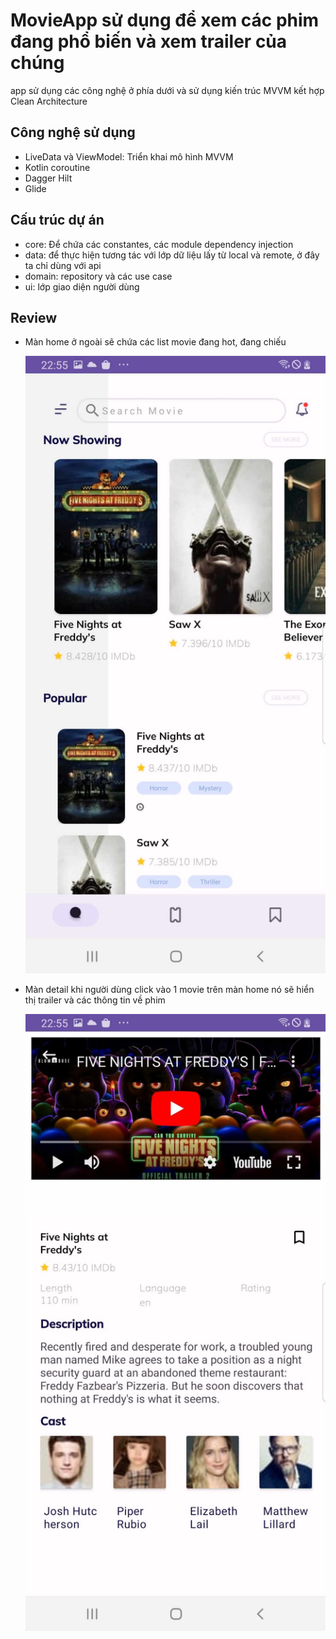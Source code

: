 # MovieApp sử dụng để xem các phim đang phổ biến và xem trailer của chúng
  app sử dụng các công nghệ ở phía dưới và sử dụng kiến trúc MVVM kết hợp Clean Architecture
## Công nghệ sử dụng
- LiveData và ViewModel: Triển khai mô hình MVVM
- Kotlin coroutine
- Dagger Hilt
- Glide
## Cấu trúc dự án
- core: Để chứa các constantes, các module dependency injection
- data: để thực hiện tương tác với lớp dữ liệu lấy từ local và remote, ở đây ta chỉ dùng với api
- domain: repository và các use case
- ui: lớp giao diện người dùng

## Review
- Màn home ở ngoài sẽ chứa các list movie đang hot, đang chiếu
  
    ![Image text](https://github.com/tranxuanbach021202/MovieApp/blob/dev/app/src/assets/detail_review.jpg)

- Màn detail khi người dùng click vào 1 movie trên màn home nó sẽ hiển thị trailer và các thông tin về phim
  
    ![Image text](https://github.com/tranxuanbach021202/MovieApp/blob/dev/app/src/assets/home_review.jpg)
